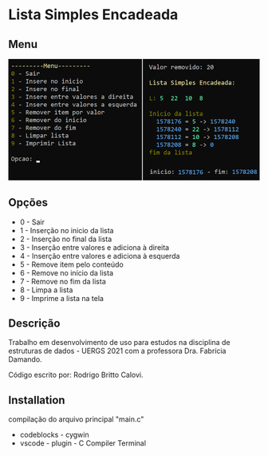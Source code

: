 # Lista Simples Encadeada
## Menu

![N|Solid](https://github.com/rodrigo-calovi/SimpleLinkedList/blob/main/menu_lista.png?raw=true)

## Opções
- 0 - Sair
- 1 - Inserção no inicio da lista
- 2 - Inserção no final da lista
- 3 - Inserção entre valores e adiciona à direita
- 4 - Inserção entre valores e adiciona à esquerda
- 5 - Remove item pelo conteúdo
- 6 - Remove no início da lista
- 7 - Remove no fim da lista
- 8 - Limpa a lista
- 9 - Imprime a lista na tela

## Descrição
 Trabalho em desenvolvimento de uso para estudos na disciplina de estruturas de dados - UERGS 2021 com a professora Dra. Fabrícia Damando.

Código escrito por: Rodrigo Britto Calovi.

## Installation
compilação do arquivo principal "main.c"
- codeblocks - cygwin
- vscode - plugin - C Compiler Terminal

